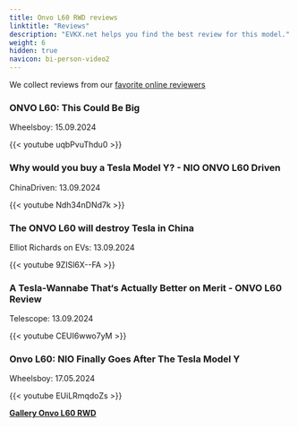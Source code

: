 ```yaml
---
title: Onvo L60 RWD reviews
linktitle: "Reviews"
description: "EVKX.net helps you find the best review for this model."
weight: 6
hidden: true
navicon: bi-person-video2
---
```

We collect reviews from our [favorite online reviewers](../../../../../guides/evreviewers/)

<div class="container text-center shadow p-2 pe-4 mb-5 bg-body-tertiary rounded border">
<h3>ONVO L60: This Could Be Big</h3>
<p>Wheelsboy: 15.09.2024</p>

{{< youtube uqbPvuThdu0 >}}

</div>
<div class="container text-center shadow p-2 pe-4 mb-5 bg-body-tertiary rounded border">
<h3>Why would you buy a Tesla Model Y? - NIO ONVO L60 Driven</h3>
<p>ChinaDriven: 13.09.2024</p>

{{< youtube Ndh34nDNd7k >}}

</div>
<div class="container text-center shadow p-2 pe-4 mb-5 bg-body-tertiary rounded border">
<h3>The ONVO L60 will destroy Tesla in China</h3>
<p>Elliot Richards on EVs: 13.09.2024</p>

{{< youtube 9ZISl6X--FA >}}

</div>
<div class="container text-center shadow p-2 pe-4 mb-5 bg-body-tertiary rounded border">
<h3>A Tesla-Wannabe That‘s Actually Better on Merit - ONVO L60 Review</h3>
<p>Telescope: 13.09.2024</p>

{{< youtube CEUI6wwo7yM >}}

</div>
<div class="container text-center shadow p-2 pe-4 mb-5 bg-body-tertiary rounded border">
<h3>Onvo L60: NIO Finally Goes After The Tesla Model Y</h3>
<p>Wheelsboy: 17.05.2024</p>

{{< youtube EUiLRmqdoZs >}}

</div>
<div class="mt-3 mb-3">
<a href="../gallery/" class="text-decoration-none text-black">
<strong><i class="bi-arrow-left"></i>Gallery  </strong>
</a>
<a href="../" class="text-decoration-none text-black float-end">
<strong>Onvo L60 RWD <i class="bi-arrow-right"></i></strong>
</a>
</div>
